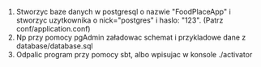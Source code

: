 
1. Stworzyc baze danych w postgresql o nazwie "FoodPlaceApp" i stworzyc uzytkownika o nick="postgres" 
	i haslo: "123". (Patrz conf/application.conf)
2. Np przy pomocy pgAdmin załadowac schemat i przykladowe dane z database/database.sql
3. Odpalic program przy pomocy sbt, albo wpisujac w konsole ./activator

